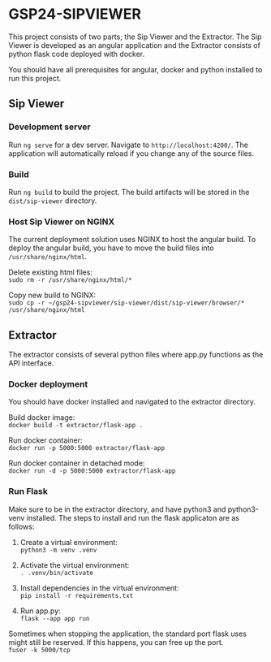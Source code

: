 # GSP24-SIPVIEWER

This project consists of two parts; the Sip Viewer and the Extractor. The Sip Viewer is developed as an angular application and the Extractor consists of python flask code deployed with docker.

You should have all prerequisites for angular, docker and python installed to run this project.

## Sip Viewer

### Development server

Run `ng serve` for a dev server. Navigate to `http://localhost:4200/`. The application will automatically reload if you change any of the source files.

### Build

Run `ng build` to build the project. The build artifacts will be stored in the `dist/sip-viewer` directory.

### Host Sip Viewer on NGINX

The current deployment solution uses NGINX to host the angular build. To deploy the angular build, you have to move the build files into `/usr/share/nginx/html`.

Delete existing html files: \
`sudo rm -r /usr/share/nginx/html/*`

Copy new build to NGINX: \
`sudo cp -r ~/gsp24-sipviewer/sip-viewer/dist/sip-viewer/browser/* /usr/share/nginx/html`

## Extractor

The extractor consists of several python files where app.py functions as the API interface.

### Docker deployment

You should have docker installed and navigated to the extractor directory.

Build docker image: \
`docker build -t extractor/flask-app .`

Run docker container: \
`docker run -p 5000:5000 extractor/flask-app`

Run docker container in detached mode: \
`docker run -d -p 5000:5000 extractor/flask-app`

### Run Flask

Make sure to be in the extractor directory, and have python3 and python3-venv installed. The steps to install and run the flask applicaton are as follows:

1. Create a virtual environment:\
   `python3 -m venv .venv`

2. Activate the virtual environment:\
   `. .venv/bin/activate`

3. Install dependencies in the virtual environment:\
   `pip install -r requirements.txt`

4. Run app.py:\
   `flask --app app run`

Sometimes when stopping the application, the standard port flask uses might still be reserved. If this happens, you can free up the port.\
`fuser -k 5000/tcp`
